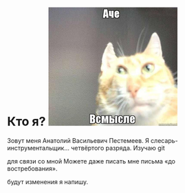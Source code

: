 # Кто я? <img src="https://github.com/deaddyshka/Mysite/blob/main/kisa.jpg?raw=true" width="300"/>
Зовут меня Анатолий Васильевич Пестемеев. Я слесарь-инструментальщик… четвёртого разряда.
Изучаю git

для связи со мной Можете даже писать мне письма «до востребования».

будут изменения я напишу.

  

